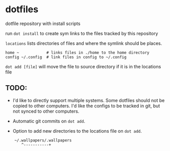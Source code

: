 dotfiles
========

dotfile repository with install scripts


run `dot install` to create sym links to the files tracked by this repository

`locations` lists directories of files and where the symlink should be places.

```
home ~            # links files in ./home to the home directory
config ~/.config  # link files in config to ~/.config
```

`dot add [file]` will move the file to source directory if it is in the locations file

## TODO:
 - I'd like to directly support multiple systems. Some dotfiles should not be copied to other computers. I'd like
the configs to be tracked in git, but not synced to other computers.

 - Automatic git commits on `dot add`.
 
 - Option to add new directories to the locations file on `dot add`.
 
```
    ~/.wallpapers/.wallpapers
       ^-----------+
```
